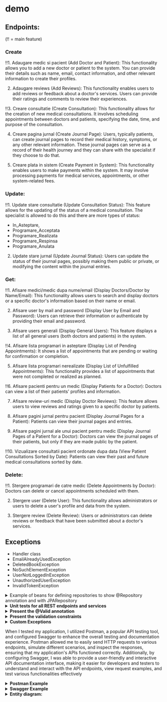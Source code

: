 # demo

## Endpoints:
(‼️ = main feature)
### Create

‼️1. Adaugare medic si pacient (Add Doctor and Patient): This functionality allows you to add a new doctor or patient to the system. You can provide their details such as name, email, contact information, and other relevant information to create their profiles. 

2. Adaugare reviews (Add Reviews): This functionality enables users to add reviews or feedback about a doctor's services. Users can provide their ratings and comments to review their experiences.

‼️3. Creare consultatie (Create Consultation): This functionality allows for the creation of new medical consultations. It involves scheduling appointments between doctors and patients, specifying the date, time, and purpose of the consultation. 

4. Creare pagina jurnal (Create Journal Page): Users, typically patients, can create journal pages to record their medical history, symptoms, or any other relevant information. These journal pages can serve as a record of their health journey and they can share with the specialist if they choose to do that.

5. Creare plata in sistem (Create Payment in System): This functionality enables users to make payments within the system. It may involve processing payments for medical services, appointments, or other system-related fees.



### Update:

‼️1. Update stare consultatie (Update Consultation Status): This feature allows for the updating of the status of a medical consultation. The specialist is allowed to do this and there are more types of status:    

- In_Asteptare,
- Programare_Acceptata
- Programare_Realizata
- Programare_Respinsa
- Programare_Anulata 

2. Update stare jurnal (Update Journal Status): Users can update the status of their journal pages, possibly making them public or private, or modifying the content within the journal entries.

### Get:

‼️1. Afisare medici/medic dupa nume/email (Display Doctors/Doctor by Name/Email): This functionality allows users to search and display doctors or a specific doctor's information based on their name or email.

2. Afisare user by mail and password (Display User by Email and Password): Users can retrieve their information or authenticate by providing their email and password.

3. Afisare users generali (Display General Users): This feature displays a list of all general users (both doctors and patients) in the system.

‼️4. Afisare lista programari in asteptare (Display List of Pending Appointments): It shows a list of appointments that are pending or waiting for confirmation or completion.

5. Afisare lista programari nerealizate (Display List of Unfulfilled Appointments): This functionality provides a list of appointments that were not completed or realized as planned.

‼️6. Afisare pacienti pentru un medic (Display Patients for a Doctor): Doctors can view a list of their patients' profiles and information.

7. Afisare review-uri medic (Display Doctor Reviews): This feature allows users to view reviews and ratings given to a specific doctor by patients.

8. Afisare pagini jurnal pentru pacient (Display Journal Pages for a Patient): Patients can view their journal pages and entries.

9. Afisare pagini jurnal ale unui pacient pentru medic (Display Journal Pages of a Patient for a Doctor): Doctors can view the journal pages of their patients, but only if they are made public by the patient.

‼️10. Vizualizare consultatii pacient ordonate dupa data (View Patient Consultations Sorted by Date): Patients can view their past and future medical consultations sorted by date.

### Delete:

‼️1. Stergere programari de catre medic (Delete Appointments by Doctor): Doctors can delete or cancel appointments scheduled with them.

2. Stergere user (Delete User): This functionality allows administrators or users to delete a user's profile and data from the system.

3. Stergere review (Delete Review): Users or administrators can delete reviews or feedback that have been submitted about a doctor's services.


## Exceptions

- Handler class
- EmailAlreadyUsedException
- DeletedBookException
- NoSuchElementException
- UserNotLoggedInException
- UnauthorizedUserException
- InvalidTokenException


<details>
<summary>Example of beans for defining repositories to show @Repository annotation and  with JPARepository </b> </summary>
 
![image](https://github.com/Talida-M/demoFinall/assets/75331740/c7ea1484-a8e4-4a0c-9f8e-6feea5451ac1)

</details>



<details>
<summary><b> Unit tests for all REST endpoints and services </b> </summary>

![image](https://github.com/Talida-M/demoFinall/assets/75331740/79d8b602-43e3-4426-a9e3-e42d04a751a3)

</details>


<details>
 <summary>
  <b>
    Present the @Valid annotation
  </b>
 </summary>
 
 ![image](https://github.com/Talida-M/demoFinall/assets/75331740/e9c3dbe8-dc24-4d28-8566-c8dc7bb26730)
 
</details>




<details> 
 <summary>
  <b>
    Present the validation constraints 

  </b>
 </summary>
 
![image](https://github.com/Talida-M/demoFinall/assets/75331740/5a1ddc7f-7073-4ea3-aa13-f751ff313eaf)

</details>
<details>
<summary>
 <b>
  Custom Exceptions
 </b>
</summary>
 
![image](https://github.com/Talida-M/demoFinall/assets/75331740/a34335a7-cb9a-417f-8861-9d7d2fdc656d)


![image](https://github.com/Talida-M/demoFinall/assets/75331740/b418a141-1bd7-47cc-b0bf-b02f4f3f3f25)


 
</details>






When I tested my application, I utilized Postman, a popular API testing tool, and configured Swagger to enhance the overall testing and documentation experience. Postman allowed me to easily send HTTP requests to various endpoints, simulate different scenarios, and inspect the responses, ensuring that my application's APIs functioned correctly. Additionally, by configuring Swagger, I was able to provide a user-friendly and interactive API documentation interface, making it easier for developers and testers to understand and interact with the API endpoints, view request examples, and test various functionalities effectively
<details>
 <summary>
  <b>
   Postman Example
  </b>
 </summary>
 ![image](https://github.com/Talida-M/demoFinall/assets/75331740/db594df0-39a5-491b-85d9-b4dd3ae014fa)
</details>

<details>
 <summary>
  <b>
   Swagger Example
  </b>
 </summary>

![image](https://github.com/Talida-M/demoFinall/assets/75331740/b4a31aa9-652f-483d-9f19-c7cfdf95bdf5)

![image](https://github.com/Talida-M/demoFinall/assets/75331740/0338ed00-c2e4-403e-a6bd-38580f57d3a5)


</details>




<details> 
<summary> 
<b>
 Entity diagram:
</b>
</summary>


![image](https://github.com/Talida-M/demoFinall/assets/75331740/80614490-aafa-4924-b6b2-8c004ba94be2)

</details> 


